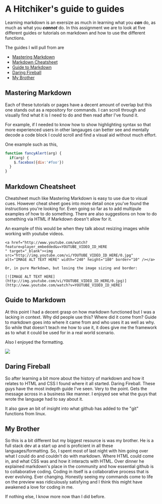 # A Hitchiker's guide to guides

Learning markdown is an exersize as much in learning what you _**can**_ do, as much as what you _**cannot**_ do. 
In this assignment we are to look at five different guides or tutorials on markdown and how to use the different functions. 

The guides I will pull from are 

* [Mastering Markdown](https://guides.github.com/features/mastering-markdown/)
* [Markdown Cheatsheet](https://github.com/adam-p/markdown-here/wiki/Markdown-Cheatsheet)
* [Guide to Markdown](https://blog.ghost.org/markdown/)
* [Daring Fireball](https://daringfireball.net/projects/markdown/syntax)
* [My Brother]()

## Mastering Markdown

Each of these tutorials or pages have a decent amount of overlap but this one stands out as a repository for commands. 
I can scroll through and visually find what it is I need to do and then read after I've found it. 

For example, if I needed to know how to show highlighting syntax so that more experienced users in other langauges can better 
see and mentally decode a code block I could scroll and find a visual aid without much effort. 

One example such as this,


```javascript
function fancyAlert(arg) {
  if(arg) {
    $.facebox({div:'#foo'})
  }
}
```

## Markdown Cheatsheet

Cheatsheet much like Mastering Markdown is easy to use due to visual cues. However cheat sheet goes into more detail once 
you've found the instructions you're looking for. Even going so far as to add multipule examples of how to do something.
There are also suggestions on how to do something via HTML if Markdown doesn't allow for it. 

An example of this would be when they talk about resizing images while working with youtube videos. 
``` 
<a href="http://www.youtube.com/watch?feature=player_embedded&v=YOUTUBE_VIDEO_ID_HERE
" target="_blank"><img src="http://img.youtube.com/vi/YOUTUBE_VIDEO_ID_HERE/0.jpg" 
alt="IMAGE ALT TEXT HERE" width="240" height="180" border="10" /></a>

Or, in pure Markdown, but losing the image sizing and border:

[![IMAGE ALT TEXT HERE](http://img.youtube.com/vi/YOUTUBE_VIDEO_ID_HERE/0.jpg)](http://www.youtube.com/watch?v=YOUTUBE_VIDEO_ID_HERE)
```
## Guide to Markdown

At this point I had a decent grasp on how markdown functioned but I was a lacking in context. Why did people use this? Where did it come from? Guide to markdown goes into where it came from and who uses it as well as why. So while that doesn't teach me how to use it, it does give me the framework as to what it could be used for in a real world scenario. 

Also I enjoyed the formatting. 

![](https://i.imgur.com/63QWXJw.png)

## Daring Fireball

So after learning a bit more about the history of markdown and how it relates to HTML and CSS I found where it all started. Daring Fireball. These guys have the most indepth guide I've seen. Very to the point. Gets the message across in a business like manner. I enjoyed see what the guys that wrote the language had to say about it. 

It also gave an bit of insight into what github has added to the "git" functions from linux. 

## My Brother

So this is a bit different but my biggest resource is was my brother. He is a full stack dev at a start up and is proficient in all these languages/formatting. So, I spent most of last night with him going over what I could do and couldn't do with markdown. Where HTML could come in, and what CSS was and how it interacts with HTML. Over dinner he explained markdown's place in the community and how essential github is to collaborative coding. Coding in itself is a collaborative process that is ever evolving. Ever changing. Honestly seeing my commands come to life on the preview was ridiculously satisfying and I think this might have awakened a love for coding in me. 

If nothing else, I know more now than I did before. 

